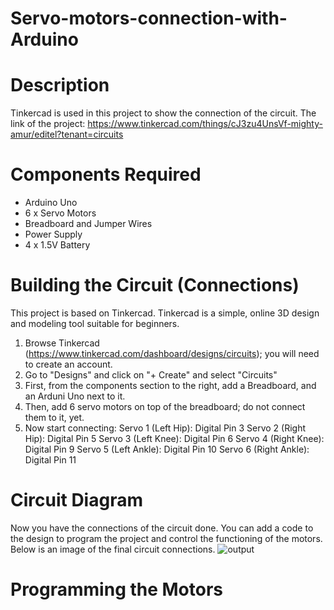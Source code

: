 # Servo-motors-connection-with-Arduino
# Description 
Tinkercad is used in this project to show the connection of the circuit.
The link of the project: https://www.tinkercad.com/things/cJ3zu4UnsVf-mighty-amur/editel?tenant=circuits 
# Components Required 
- Arduino Uno
- 6 x Servo Motors
- Breadboard and Jumper Wires
- Power Supply
- 4 x 1.5V Battery 
# Building the Circuit (Connections)
This project is based on Tinkercad. Tinkercad is a simple, online 3D design and modeling tool suitable for beginners. 
1. Browse Tinkercad (https://www.tinkercad.com/dashboard/designs/circuits); you will need to create an account.
2. Go to "Designs" and click on "+ Create" and select "Circuits"
3. First, from the components section to the right, add a Breadboard, and an Arduni Uno next to it.
4. Then, add 6 servo motors on top of the breadboard; do not connect them to it, yet.
6. Now start connecting: Servo 1 (Left Hip): Digital Pin 3
Servo 2 (Right Hip): Digital Pin 5
Servo 3 (Left Knee): Digital Pin 6
Servo 4 (Right Knee): Digital Pin 9
Servo 5 (Left Ankle): Digital Pin 10
Servo 6 (Right Ankle): Digital Pin 11


# Circuit Diagram 
Now you have the connections of the circuit done. You can add a code to the design to program the project and control the functioning of the motors.
Below is an image of the final circuit connections. ![output]()

# Programming the Motors 

